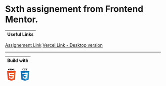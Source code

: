 # Sxth assignement from Frontend Mentor.

| Useful Links  |
| ----------------- |
[Assignement Link](https://www.frontendmentor.io/challenges/single-price-grid-component-5ce41129d0ff452fec5abbbc)
[Vercel Link - Desktop version](https://frontend-mentor-06.vercel.app/)

---

| Build with |
| ----------------- |
[<a href="https://www.w3.org/html/" target="_blank"> <img src="https://raw.githubusercontent.com/devicons/devicon/master/icons/html5/html5-original-wordmark.svg" alt="html5" width="40" height="40"/></a>](https://www.w3schools.com/html/)
[<a href="https://www.w3schools.com/css/" target="_blank"> <img src="https://raw.githubusercontent.com/devicons/devicon/master/icons/css3/css3-original-wordmark.svg" alt="css3" width="40" height="40"/></a>](https://www.w3schools.com/css/)